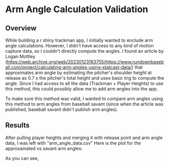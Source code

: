 # Arm Angle Calculation Validation

## Overview 

While building a r shiny trackman app, I initially wanted to enclude arm angle calculations. However, I didn't have access to any kind of motion capture data, so I couldn't directly compute the angles. 
I found an article by Logan Mottley (https://web.archive.org/web/20230123183755/https://www.rundownbaseball.com/project/calculating-arm-angles-using-statcast-data/) that approximates arm angle by estimating the pitcher's shoulder height at release as 0.7 x the pitcher's total height and uses basic trig to compute the angle. Since I had access to all the data (Trackman + Player Heights) to use this method, this could possibly allow me to add arm angles into the app. 

To make sure this method was valid, I wanted to compare arm angles using this method to arm angles from baseball savant (since when the article was published, baseball savant didn't publish arm angles). 

## Results

After pulling player heights and merging it with release point and arm angle data, I was left with "arm_angle_data.csv" Here is the plot for the approxamated vs savant arm angles:


As you can see, 
